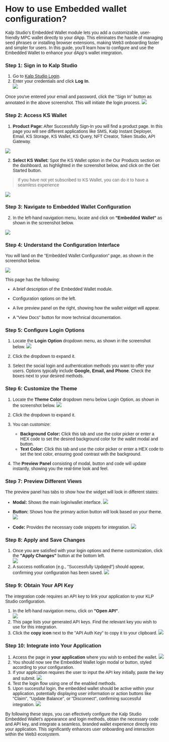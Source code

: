 <style>  body { font-family: "Source Sans 3", sans-serif!important; }</style>
<link href="https://fonts.googleapis.com/css2?family=Source+Sans+3:ital,wght@0,200..900;1,200..900&display=swap" rel="stylesheet">    
<link rel="stylesheet" href="https://fonts.googleapis.com/icon?family=Material+Icons">

# **How to use Embedded wallet configuration?**

Kalp Studio’s Embedded Wallet module lets you add a customizable, user-friendly MPC wallet directly to your dApp. This eliminates the hassle of managing seed phrases or installing browser extensions, making Web3 onboarding faster and simpler for users. In this guide, you’ll learn how to configure and use the Embedded Wallet to enhance your dApp’s wallet integration.

### **Step 1: Sign in to Kalp Studio**
1.  Go to [Kalp Studio Login](https://accounts.kalp.studio/login).  
2.  Enter your credentials and click **Log In**.    
![](https://doc-images-kalp-studio.s3.ap-south-1.amazonaws.com/SS+Audit+7/signin.jpg)

Once you've entered your email and password, click the "Sign In" button as annotated in the above screenshot. This will initiate the login process.
![](https://doc-images-kalp-studio.s3.ap-south-1.amazonaws.com/SS+Audit+7/signin)

### **Step 2: Access KS Wallet**


1.  **Product Page:** After Successfully Sign-In you will find a product page. In this page you will see different applications like SMS, Kalp Instant Deployer, Email, KS Storage, KS Wallet, KS Query, NFT Creator, Token Studio, API Gateway.

![](https://doc-images-kalp-studio.s3.ap-south-1.amazonaws.com/Audit+2/walletconfig/wc2.png)

2.  **Select KS Wallet:** Spot the KS Wallet option in the Our Products section on the dashboard, as highlighted in the screenshot below, and click on the Get Started button.

> If you have not  yet subscribed to KS Wallet, you can do it to have a seamless experience



![](https://doc-images-kalp-studio.s3.ap-south-1.amazonaws.com/Audit+2/walletconfig/wc3.png)

    

### **Step 3: Navigate to Embedded Wallet Configuration**
    
2.  In the left-hand navigation menu, locate and click on **"Embedded Wallet"** as shown in the screenshot below.
    
![](https://doc-images-kalp-studio.s3.ap-south-1.amazonaws.com/Audit+2/embedwallet/ew4.png)

### **Step 4: Understand the Configuration Interface**

You will land on the "Embedded Wallet Configuration" page, as shown in the screenshot below.

![](https://doc-images-kalp-studio.s3.ap-south-1.amazonaws.com/Audit+2/embedwallet/ew5.png)

This page has the following:

-   A brief description of the Embedded Wallet module.
    
-   Configuration options on the left.
    
-   A live preview panel on the right, showing how the wallet widget will appear.
    
-   A "View Docs" button for more technical documentation.
    

### **Step 5: Configure Login Options**

1.  Locate the **Login Option** dropdown menu, as shown in the screenshot below.
![](https://doc-images-kalp-studio.s3.ap-south-1.amazonaws.com/Audit+2/embedwallet/ew6.png)

2.  Click the dropdown to expand it.
    
3.  Select the social login and authentication methods you want to offer your users. Options typically include **Google, Email, and Phone**. Check the boxes next to your desired methods.
    

### **Step 6: Customize the Theme**

1.  Locate the **Theme Color** dropdown menu below Login Option, as shown in the screenshot below.
![](https://doc-images-kalp-studio.s3.ap-south-1.amazonaws.com/Audit+2/embedwallet/ew7.png)

2.  Click the dropdown to expand it.  
3.  You can customize:
    -   **Background Color:** Click this tab and use the color picker or enter a HEX code to set the desired background color for the wallet modal and button.
    -   **Text Color:** Click this tab and use the color picker or enter a HEX code to set the text color, ensuring good contrast with the background.     
4.  The **Preview Panel** consisting of modal, button and code will update instantly, showing you the real-time look and feel.
    
### **Step 7: Preview Different Views**

The preview panel has tabs to show how the widget will look in different states:

-   **Modal:** Shows the main login/wallet interface.
![](https://doc-images-kalp-studio.s3.ap-south-1.amazonaws.com/Audit+2/embedwallet/ew8.png)

-   **Button:** Shows how the primary action button will look based on your theme.
![](https://doc-images-kalp-studio.s3.ap-south-1.amazonaws.com/Audit+2/embedwallet/ew9.png)

-   **Code:** Provides the necessary code snippets for integration.
![](https://doc-images-kalp-studio.s3.ap-south-1.amazonaws.com/Audit+2/embedwallet/ew10.png)

### **Step 8: Apply and Save Changes**

1.  Once you are satisfied with your login options and theme customization, click the **"Apply Changes"** button at the bottom left.   
![](https://doc-images-kalp-studio.s3.ap-south-1.amazonaws.com/Audit+2/embedwallet/ew11.png)
2.  A success notification (e.g., "Successfully Updated") should appear, confirming your configuration has been saved.
![](https://doc-images-kalp-studio.s3.ap-south-1.amazonaws.com/Audit+2/embedwallet/ew12.png)

### **Step 9: Obtain Your API Key**

The integration code requires an API key to link your application to your KLP Studio configuration.
1.  In the left-hand navigation menu, click on **"Open API"**.   
![](https://doc-images-kalp-studio.s3.ap-south-1.amazonaws.com/Audit+2/embedwallet/ew13.png)
2.  This page lists your generated API keys. Find the relevant key you wish to use for this integration.  
3.  Click the **copy icon** next to the "API Auth Key" to copy it to your clipboard.
![](https://doc-images-kalp-studio.s3.ap-south-1.amazonaws.com/Audit+2/embedwallet/ew14.png)

### **Step 10: Integrate into Your Application**
1.  Access the page in **your application** where you wish to embed the wallet.
![](https://doc-images-kalp-studio.s3.ap-south-1.amazonaws.com/Audit+2/embedwallet/ew15.png)
2.  You should now see the Embedded Wallet login modal or button, styled according to your configuration.   
3.  If your application requires the user to input the API key initially, paste the key and submit.
![](https://doc-images-kalp-studio.s3.ap-south-1.amazonaws.com/Audit+2/embedwallet/ew16.png)
4.  Test the login flow using one of the enabled methods.  
5.  Upon successful login, the embedded wallet should be active within your application, potentially displaying user information or action buttons like "Claim", "Update Balance", or "Disconnect", confirming successful integration.
![](https://doc-images-kalp-studio.s3.ap-south-1.amazonaws.com/Audit+2/embedwallet/ew17.png)

By following these steps, you can effectively configure the Kalp Studio Embedded Wallet's appearance and login methods, obtain the necessary code and API key, and integrate a seamless, branded wallet experience directly into your application. This significantly enhances user onboarding and interaction within the Web3 ecosystem.